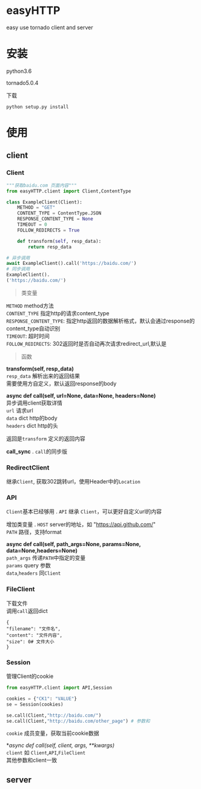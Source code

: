 # easyHTTP
easy use tornado client and server

# 安装

python3.6

tornado5.0.4

下载
```shell
python setup.py install
```

# 使用
## client
### Client

```python
"""获取baidu.com 页面内容"""
from easyHTTP.client import Client,ContentType

class ExampleClient(Client):
    METHOD = "GET"
    CONTENT_TYPE = ContentType.JSON
    RESPONSE_CONTENT_TYPE = None
    TIMEOUT = 0
    FOLLOW_REDIRECTS = True

    def transform(self, resp_data):
        return resp_data

# 异步调用
await ExampleClient().call('https://baidu.com/')
# 同步调用
ExampleClient().
('https://baidu.com/')
```
> 类变量

`METHOD` method方法  
`CONTENT_TYPE` 指定http的请求content_type  
`RESPONSE_CONTENT_TYPE`: 指定http返回的数据解析格式，默认会通过response的content_type自动识别  
`TIMEOUT`: 超时时间  
`FOLLOW_REDIRECTS`: 302返回时是否自动再次请求redirect_url,默认是  

> 函数

**transform(self, resp_data)**  
`resp_data` 解析出来的返回结果  
需要使用方自定义，默认返回response的body  

**async def call(self, url=None, data=None, headers=None)**  
异步调用client获取详情  
`url` 请求url  
`data` dict http的body  
`headers` dict http的头  

返回是`transform` 定义的返回内容

**call_sync** . 
`call`的同步版

### RedirectClient
继承`Client`, 获取302跳转url，使用Header中的`Location`

### API
`Client`基本已经够用 . 
`API` 继承 `Client`，可以更好自定义url的内容

增加类变量 . 
`HOST` server的地址，如 "https://api.github.com/"  
`PATH` 路径，支持format  

**async def call(self, path_args=None, params=None, data=None,headers=None)**  
`path_args` 传递`PATH`中指定的变量  
`params` query 参数  
`data`,`headers` 同`Client`  

### FileClient
下载文件  
调用`call`返回dict
```
{
"filename": "文件名",
"content": "文件内容",
"size": 0# 文件大小
}
```

### Session
管理Client的cookie


```python
from easyHTTP.client import API,Session

cookies = {"CK1": "VALUE"}
se = Session(cookies)  

se.call(Client,"http://baidu.com/")
se.call(Client,"http://baidu.com/other_page") # 参数和

```

`cookie` 成员变量，获取当前cookie数据

**async def call(self, client, *args, \*\*kwargs)**  
`client` 如 `Client`,`API`,`FileClient`  
其他参数和client一致  

## server
